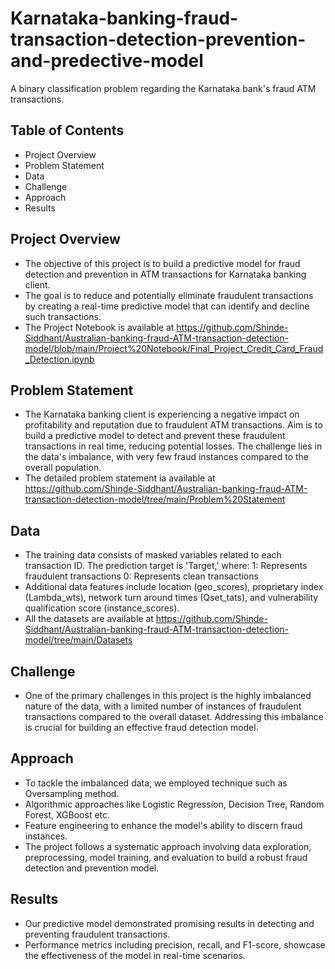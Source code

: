 # Karnataka-banking-fraud-transaction-detection-prevention-and-predective-model
A binary classification problem regarding the Karnataka bank's fraud ATM transactions. 

## Table of Contents
- Project Overview
- Problem Statement
- Data
- Challenge
- Approach
- Results

## Project Overview
- The objective of this project is to build a predictive model for fraud detection and prevention in ATM transactions for Karnataka banking client. 
- The goal is to reduce and potentially eliminate fraudulent transactions by creating a real-time predictive model that can identify and decline such transactions.
- The Project Notebook is available at https://github.com/Shinde-Siddhant/Australian-banking-fraud-ATM-transaction-detection-model/blob/main/Project%20Notebook/Final_Project_Credit_Card_Fraud_Detection.ipynb

## Problem Statement
- The Karnataka banking client is experiencing a negative impact on profitability and reputation due to fraudulent ATM transactions. Aim is to build a predictive model to detect and prevent these fraudulent transactions in real time, reducing potential losses. The challenge lies in the data's imbalance, with very few fraud instances compared to the overall population.
- The detailed problem statement ia available at https://github.com/Shinde-Siddhant/Australian-banking-fraud-ATM-transaction-detection-model/tree/main/Problem%20Statement

## Data
- The training data consists of masked variables related to each transaction ID. The prediction target is 'Target,' where:
  1: Represents fraudulent transactions
  0: Represents clean transactions
- Additional data features include location (geo_scores), proprietary index (Lambda_wts), network turn around times (Qset_tats), and vulnerability qualification score (instance_scores).
- All the datasets are available at https://github.com/Shinde-Siddhant/Australian-banking-fraud-ATM-transaction-detection-model/tree/main/Datasets

## Challenge
- One of the primary challenges in this project is the highly imbalanced nature of the data, with a limited number of instances of fraudulent transactions compared to the overall dataset. Addressing this imbalance is crucial for building an effective fraud detection model.

## Approach
- To tackle the imbalanced data, we employed technique such as Oversampling method.
- Algorithmic approaches like Logistic Regression, Decision Tree, Random Forest, XGBoost etc.
- Feature engineering to enhance the model's ability to discern fraud instances.
- The project follows a systematic approach involving data exploration, preprocessing, model training, and evaluation to build a robust fraud detection and prevention model.

## Results
- Our predictive model demonstrated promising results in detecting and preventing fraudulent transactions. 
- Performance metrics including precision, recall, and F1-score, showcase the effectiveness of the model in real-time scenarios.






